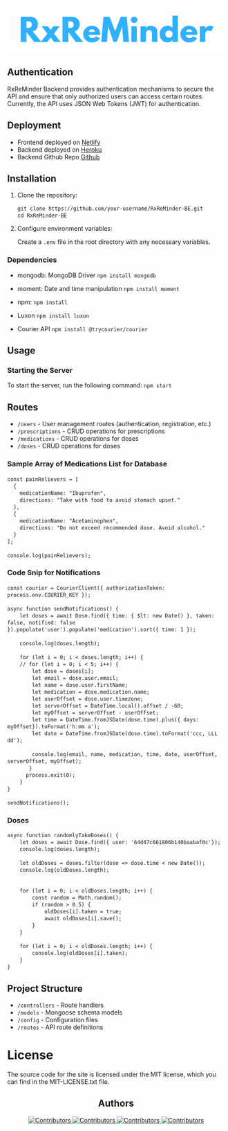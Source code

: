 <p align="center">
<img src="assets/logo2.png">
</p>

## Authentication

RxReMinder Backend provides authentication mechanisms to secure the API and ensure that only authorized users can access certain routes. Currently, the API uses JSON Web Tokens (JWT) for authentication.

## Deployment
- Frontend deployed on [Netlify](https://rx-reminder.netlify.app/)
- Backend deployed on [Heroku](https://rxreminder-5f38ebd3ad7c.herokuapp.com/)
- Backend Github Repo [Github](https://github.com/Ellehcim23/RxReMinder-BE)

## Installation

1. Clone the repository:

   ```
   git clone https://github.com/your-username/RxReMinder-BE.git
   cd RxReMinder-BE
   ```

2. Configure environment variables:

    Create a `.env` file in the root directory with any necessary variables.

### Dependencies
- mongodb: MongoDB Driver `npm install mongodb`

- moment: Date and time manipulation `npm install moment`

- npm: `npm install`

- Luxon `npm install luxon`

- Courier API `npm install @trycourier/courier`

## Usage
### Starting the Server

To start the server, run the following command: `npm start`

## Routes
- `/users` - User management routes (authentication, registration, etc.)
- `/prescriptions` - CRUD operations for prescriptions
- `/medications` - CRUD operations for doses
- `/doses` - CRUD operations for doses

### Sample Array of Medications List for Database
```
const painRelievers = [
  {
    medicationName: "Ibuprofen",
    directions: "Take with food to avoid stomach upset."
  },
  {
    medicationName: "Acetaminophen",
    directions: "Do not exceed recommended dose. Avoid alcohol."
  }
];

console.log(painRelievers);
```

### Code Snip for Notifications 
```
const courier = CourierClient({ authorizationToken: process.env.COURIER_KEY });

async function sendNotifications() {
    let doses = await Dose.find({ time: { $lt: new Date() }, taken: false, notified: false }).populate('user').populate('medication').sort({ time: 1 });
    
    console.log(doses.length);

    for (let i = 0; i < doses.length; i++) {
    // for (let i = 0; i < 5; i++) {
        let dose = doses[i];
        let email = dose.user.email;
        let name = dose.user.firstName;
        let medication = dose.medication.name;
        let userOffset = dose.user.timezone;
        let serverOffset = DateTime.local().offset / -60;
        let myOffset = serverOffset - userOffset;
        let time = DateTime.fromJSDate(dose.time).plus({ days: myOffset}).toFormat('h:mm a');
        let date = DateTime.fromJSDate(dose.time).toFormat('ccc, LLL dd');

        console.log(email, name, medication, time, date, userOffset, serverOffset, myOffset);
       }
      process.exit(0);
    }
}

sendNotifications();
```

### Doses
```
async function randomlyTakeDoses() {
    let doses = await Dose.find({ user: '64d47c661806b140baabaf0c'});
    console.log(doses.length);

    let oldDoses = doses.filter(dose => dose.time < new Date());
    console.log(oldDoses.length);

    
    for (let i = 0; i < oldDoses.length; i++) {
        const random = Math.random();
        if (random > 0.5) {
            oldDoses[i].taken = true;
            await oldDoses[i].save();
        }
    }

    for (let i = 0; i < oldDoses.length; i++) {
        console.log(oldDoses[i].taken);
    }
}
```

## Project Structure
- `/controllers` - Route handlers
- `/models` - Mongoose schema models
- `/config` - Configuration files
- `/routes` - API route definitions

# License 
The source code for the site is licensed under the MIT license, which you can find in the MIT-LICENSE.txt file.

<h2 align="center">Authors</h2>

<div align="center">
  <a href="https://github.com/darkartaudio">
    <img src="https://avatars.githubusercontent.com/u/122388609?v=4"
      alt="Contributors"
      width="15%" />
  </a>
   <a href="https://github.com/Ellehcim23">
    <img src="https://avatars.githubusercontent.com/u/125413734?v=4"
      alt="Contributors"
      width="15%" />
  </a>
    <a href="https://github.com/kacyphan7">
    <img src="https://avatars.githubusercontent.com/u/125235721?v=4"
      alt="Contributors"
      width="15%" />
  </a>
   <a href="https://github.com/sp1441">
    <img src="https://avatars.githubusercontent.com/u/125446289?v=4"
      alt="Contributors"
      width="15%" />
  </a>
</div>